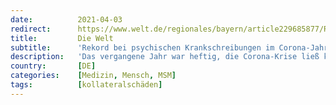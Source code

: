 ```yaml
---
date:          2021-04-03
redirect:      https://www.welt.de/regionales/bayern/article229685877/Rekord-bei-psychischen-Krankschreibungen-im-Corona-Jahr-2020.html
title:         Die Welt
subtitle:      'Rekord bei psychischen Krankschreibungen im Corona-Jahr 2020'
description:   'Das vergangene Jahr war heftig, die Corona-Krise ließ kaum jemanden unberührt. Ob Kurzarbeit, Homeoffice bei gleichzeitigem Homeschooling oder die Sorge um erkrankte Angehörige - viele Menschen gingen an ihre Grenzen. Oft auch darüber hinaus, wie Krankenkassendaten zeigen.'
country:       [DE]
categories:    [Medizin, Mensch, MSM]
tags:          [kollateralschäden]
---
```

